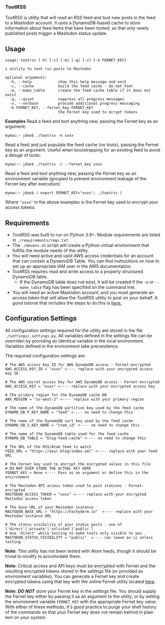 ### TootRSS

TootRSS is utility that will read an RSS feed and toot new posts in the feed to a Mastodon account. It uses a DynamoDB-based cache to store information about feed items that have been tooted, so that only newly published posts trigger a Mastodon status update.

## Usage
```
usage: tootrss [-h] [-c] [-m] [-q] [-v] [-k FERNET_KEY]

s utility to toot rss posts to Mastodon

optional arguments:
  -h, --help            show this help message and exit
  -c, --cache           build the feed cache - do not toot
  -m, --make_table      create the feed cache table if it does not exist
  -q, --quiet           suppress all progress messages
  -v, --verbose         provide additional progress messaging
  -k FERNET_KEY, --fernet_key FERNET_KEY
                        the Fernet key used to ecrypt tokens
```

**Examples**
Read a feed and toot anything new, passing the Fernet key as an argument:
```
mymac:~ jdoe$ ./tootrss -k xxxx
```
Read a feed and just populate the feed cache (no toots), passing the Fernet key as an argument. Useful when bootstrapping for an existing feed to avoid a deluge of toots:
```
mymac:~ jdoe$ ./tootrss -c --fernet_key xxxx
```
Read a feed and toot anything new, passing the Fernet key as an environment variable (grouped to prevent environment leakage of the Fernet key after execution):
```
mymac:~ jdoe$ ( export FERNET_KEY="xxxx"; ./tootrss )
```
Where `"xxxx"` in the above examples is the Fernet key used to encrypt your access tokens.

## Requirements
* TootRSS was built to run on Python 3.9+. Module requirements are listed in `./requirements/reqs.txt`.
* The `./mkvenv.sh` script will create a Python virtual environment that fulfills the module needs of the utility.
* You will need active and valid AWS access credentials for an account that can contain a DynamoDB Table. You can find instructions on how to set up an appropriate IAM user in the AWS documentation.
* TootRSS requires read and write access to a properly structured DynamoDB table.
  * If the DynamoDB table does not exist, it will be created if the `-m` or `--make_table` flag has been specified on the command line.
* You will need an active Mastodon account, and you must generate an access token that will allow the TootRSS utility to post on your behalf. A good tutorial that includes the steps to do this is [here.](https://medium.com/@martin.heinz/getting-started-with-mastodon-api-in-python-9f105309ed43)
## Configuration Settings

All configuration settings required for the utility are stored in the file `./settings/_settings.py`. All variables defined in the settings file can be overriden by providing an identical variable in the local environment. Variables defined in the environment take precendence.

The required configuration settings are:

```
# The AWS access key ID for AWS DynamoDB access - Fernet-encrypted
AWS_ACCESS_KEY_ID = "xxxx" <---- replace with your encrypted access key ID

# The AWS secret access key for AWS DynamoDB access - Fernet-encrypted
AWS_ACCESS_KEY = "xxxx" <---- replace with your encrypted access key

# The primary region for the DynamoDB cache DB
AWS_REGION = "us-west-2" <---- replace with your primary region

# The name of the DynamoDB partition key used by the feed cache
DYNAMO_DB_P_KEY_NAME = "feed" <---- no need to change this

# The name of the DynamoDB sort key used by the feed cache
DYNAMO_DB_S_KEY_NAME = "item_id" <---- no need to change this

# The name of the DynamoDB table used for the feed cache
DYNAMO_DB_TABLE = "blog-feed-cache" <---- no need to change this

# The URL of the RSS/Atom feed to watch
FEED_URL = "https://your.blog/index.xml" <---- replace with your feed URL

# The Fernet key used to encrypt the encrypted values in this file
# DO NOT EVER STORE THE ACTUAL KEY HERE
FERNET_KEY = None <---- Pass as an argument or define this in the environment

# The Mastodon API access token used to post statuses - Fernet-encrypted
MASTODON_ACCESS_TOKEN = "xxxx" <---- replace with your encrypted Mastodon access token

# The base URL of your Mastodon instance
MASTODON_BASE_URL = "https://hachyderm.io"  <---- replace with your Mastodon instance URL

# The status visibility of your status posts - one of ['direct'|'private'|'unlisted'|'public']
# Use 'direct' while testing to make toots only visible to you
MASTODON_STATUS_VISIBILITY = "public"  <---- can leave as-is unless testing
```

**Note:** This utility has not been tested with Atom feeds, though it should be trivial to modify to accomodate them.

**Note:** Critical access and API keys must be encrypted with Fernet and the resulting encrypted tokens stored in the settings file (or provided as environment variables). You can generate a Fernet key and create encrypted tokens using that key with the online Fernet utility located [here](https://8gwifi.org/fernet.jsp).
 
**Note:** _**DO NOT**_ store your Fernet key in the settings file. You should supply the Fernet key either by passing it as an argument to the utility, or by setting the environment variable `FERNET_KEY` with the appropriate Fernet key value. With either of these methods, it's good practice to purge your shell history of the commands so that your Fernet key does not remain behind in plain text on your system.
